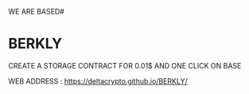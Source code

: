 WE ARE BASED#

# BERKLY 


  CREATE A STORAGE CONTRACT FOR 0.01$ AND ONE CLICK ON BASE


  WEB ADDRESS : https://deltacrypto.github.io/BERKLY/

